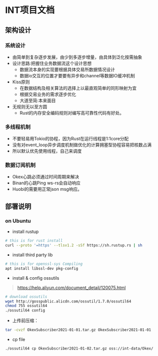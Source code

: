 # INT项目文档

## 架构设计
### 系统设计
- 由简单到复杂逐步发展，由少到多逐步增量，由具体到泛化按需抽象
- 设计思路:把握住业务数据流这个设计思想
  - 数据流本身的实现要根据具体交易所数据情况设计
  - 数据io交互的位置才要要有异步和channel等数据IO缓冲机制
- Kiss原则
  - 在数据结构及相关算法的选择上以最直观简单的同形映射为宜
  - 根据交易业务的需求逐步优化
  - 大道至简:本来面目
- 无规则无以至方圆
  - Rust的内存安全编码规则对编写高可靠性代码有好处。

### 多线程机制
- 不要轻易用Tokio的协程，因为Rust在运行线程是1:1core分配 
- 没有对event_loop异步调度机制做优化的计算拥塞型协程容易把核数占满 
- 所以默认优先使用线程，自己来调度
### 数据订阅机制
- Okex心跳必须通过时间周期来解决
- Binan的心跳Ping ws-rs会自动响应
- Huobi的需要用正常json msg响应。

## 部署说明
### on Ubuntu
- install rustup
```bash
# this is for rust install
curl --proto '=https' --tlsv1.2 -sSf https://sh.rustup.rs | sh
```
- install third party lib
```bash
# this is for openssl-sys Compiling
apt install libssl-dev pkg-config
```
- install & config ossutils
> https://help.aliyun.com/document_detail/120075.html
```bash
# download ossutils
wget http://gosspublic.alicdn.com/ossutil/1.7.0/ossutil64  
chmod 755 ossutil64
./ossutil64 config

```
- 上传前压缩：
```bash
tar -cvzf OkexSubscriber2021-01-01.tar.gz OkexSubscriber2021-01-01
```
- cp file
```bash
./ossutil64 cp OkexSubscriber2021-01-02.tar.gz oss://int-data/Okex/
```


